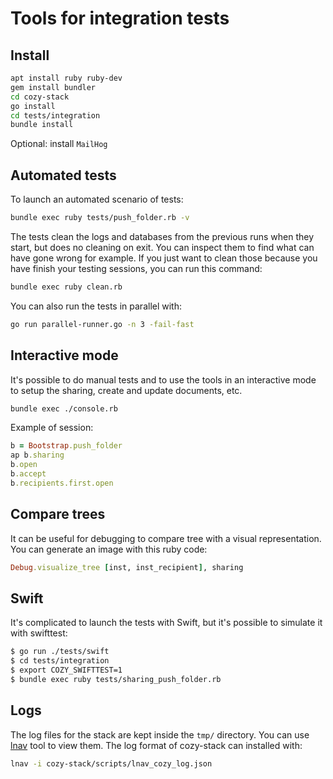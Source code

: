 # Tools for integration tests

## Install

```sh
apt install ruby ruby-dev
gem install bundler
cd cozy-stack
go install
cd tests/integration
bundle install
```

Optional: install `MailHog`


## Automated tests

To launch an automated scenario of tests:

```sh
bundle exec ruby tests/push_folder.rb -v
```

The tests clean the logs and databases from the previous runs when they start,
but does no cleaning on exit. You can inspect them to find what can have gone
wrong for example. If you just want to clean those because you have finish
your testing sessions, you can run this command:

```sh
bundle exec ruby clean.rb
```

You can also run the tests in parallel with:

```sh
go run parallel-runner.go -n 3 -fail-fast
```


## Interactive mode

It's possible to do manual tests and to use the tools in an interactive mode
to setup the sharing, create and update documents, etc.

```sh
bundle exec ./console.rb
```

Example of session:

```ruby
b = Bootstrap.push_folder
ap b.sharing
b.open
b.accept
b.recipients.first.open
```

## Compare trees

It can be useful for debugging to compare tree with a visual representation.
You can generate an image with this ruby code:

```ruby
Debug.visualize_tree [inst, inst_recipient], sharing
```

## Swift

It's complicated to launch the tests with Swift, but it's possible to simulate
it with swifttest:

```sh
$ go run ./tests/swift
$ cd tests/integration
$ export COZY_SWIFTTEST=1
$ bundle exec ruby tests/sharing_push_folder.rb
```

## Logs

The log files for the stack are kept inside the `tmp/` directory. You can use
[lnav](http://lnav.org/) tool to view them. The log format of cozy-stack can
installed with:

```sh
lnav -i cozy-stack/scripts/lnav_cozy_log.json
```
